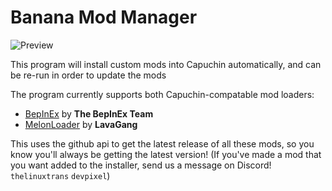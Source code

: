 # Banana Mod Manager
![Preview](https://i.imgur.com/LMQKYb0.png)

This program will install custom mods into Capuchin automatically, and can be re-run in order to update the mods

The program currently supports both Capuchin-compatable mod loaders:
* [BepInEx](https://github.com/BepInEx/BepInEx) by **The BepInEx Team**
* [MelonLoader](https://github.com/LavaGang/MelonLoader) by **LavaGang**

This uses the github api to get the latest release of all these mods, so you know you'll always be getting the latest version!
(If you've made a mod that you want added to the installer, send us a message on Discord! `thelinuxtrans` `devpixel`)
